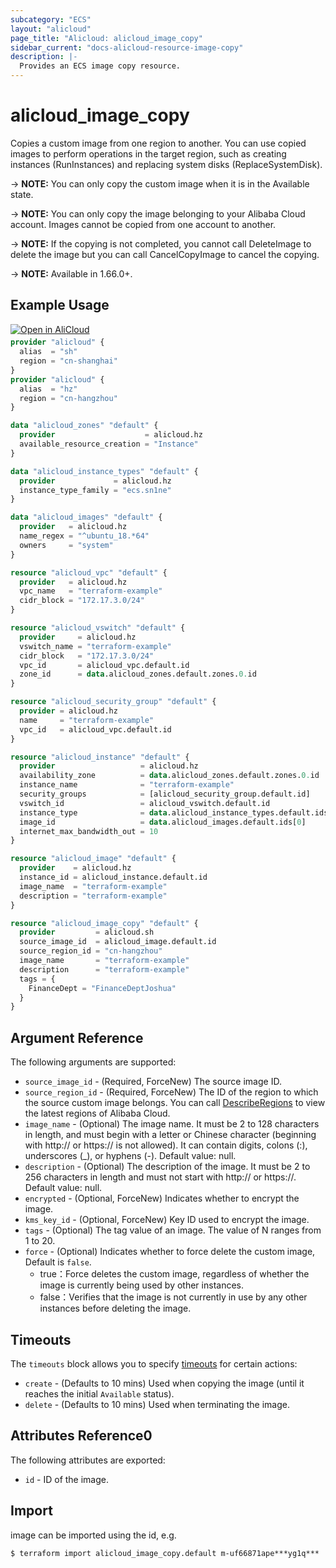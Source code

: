 ```yaml
---
subcategory: "ECS"
layout: "alicloud"
page_title: "Alicloud: alicloud_image_copy"
sidebar_current: "docs-alicloud-resource-image-copy"
description: |-
  Provides an ECS image copy resource.
---
```


# alicloud\_image\_copy

Copies a custom image from one region to another. You can use copied images to perform operations in the target region, such as creating instances (RunInstances) and replacing system disks (ReplaceSystemDisk).

-> **NOTE:** You can only copy the custom image when it is in the Available state.

-> **NOTE:** You can only copy the image belonging to your Alibaba Cloud account. Images cannot be copied from one account to another.

-> **NOTE:** If the copying is not completed, you cannot call DeleteImage to delete the image but you can call CancelCopyImage to cancel the copying.

-> **NOTE:** Available in 1.66.0+.

## Example Usage

<div style="display: block;margin-bottom: 40px;"><div class="oics-button" style="float: right;position: absolute;margin-bottom: 10px;">
  <a href="https://api.aliyun.com/api-tools/terraform?resource=alicloud_image_copy&exampleId=42d87a67-8b5a-f558-c48e-b4c3970e8fe954386fd7&activeTab=example&spm=docs.r.image_copy.0.42d87a678b&intl_lang=EN_US" target="_blank">
    <img alt="Open in AliCloud" src="https://img.alicdn.com/imgextra/i1/O1CN01hjjqXv1uYUlY56FyX_!!6000000006049-55-tps-254-36.svg" style="max-height: 44px; max-width: 100%;">
  </a>
</div></div>

```terraform
provider "alicloud" {
  alias  = "sh"
  region = "cn-shanghai"
}
provider "alicloud" {
  alias  = "hz"
  region = "cn-hangzhou"
}

data "alicloud_zones" "default" {
  provider                    = alicloud.hz
  available_resource_creation = "Instance"
}

data "alicloud_instance_types" "default" {
  provider             = alicloud.hz
  instance_type_family = "ecs.sn1ne"
}

data "alicloud_images" "default" {
  provider   = alicloud.hz
  name_regex = "^ubuntu_18.*64"
  owners     = "system"
}

resource "alicloud_vpc" "default" {
  provider   = alicloud.hz
  vpc_name   = "terraform-example"
  cidr_block = "172.17.3.0/24"
}

resource "alicloud_vswitch" "default" {
  provider     = alicloud.hz
  vswitch_name = "terraform-example"
  cidr_block   = "172.17.3.0/24"
  vpc_id       = alicloud_vpc.default.id
  zone_id      = data.alicloud_zones.default.zones.0.id
}

resource "alicloud_security_group" "default" {
  provider = alicloud.hz
  name     = "terraform-example"
  vpc_id   = alicloud_vpc.default.id
}

resource "alicloud_instance" "default" {
  provider                   = alicloud.hz
  availability_zone          = data.alicloud_zones.default.zones.0.id
  instance_name              = "terraform-example"
  security_groups            = [alicloud_security_group.default.id]
  vswitch_id                 = alicloud_vswitch.default.id
  instance_type              = data.alicloud_instance_types.default.ids[0]
  image_id                   = data.alicloud_images.default.ids[0]
  internet_max_bandwidth_out = 10
}

resource "alicloud_image" "default" {
  provider    = alicloud.hz
  instance_id = alicloud_instance.default.id
  image_name  = "terraform-example"
  description = "terraform-example"
}

resource "alicloud_image_copy" "default" {
  provider         = alicloud.sh
  source_image_id  = alicloud_image.default.id
  source_region_id = "cn-hangzhou"
  image_name       = "terraform-example"
  description      = "terraform-example"
  tags = {
    FinanceDept = "FinanceDeptJoshua"
  }
}
```

## Argument Reference

The following arguments are supported:

* `source_image_id` - (Required, ForceNew) The source image ID.
* `source_region_id` - (Required, ForceNew) The ID of the region to which the source custom image belongs. You can call [DescribeRegions](https://www.alibabacloud.com/help/doc-detail/25609.htm) to view the latest regions of Alibaba Cloud.
* `image_name` - (Optional) The image name. It must be 2 to 128 characters in length, and must begin with a letter or Chinese character (beginning with http:// or https:// is not allowed). It can contain digits, colons (:), underscores (_), or hyphens (-). Default value: null.
* `description` - (Optional) The description of the image. It must be 2 to 256 characters in length and must not start with http:// or https://. Default value: null.
* `encrypted` - (Optional, ForceNew) Indicates whether to encrypt the image.
* `kms_key_id` - (Optional, ForceNew) Key ID used to encrypt the image.
* `tags` - (Optional) The tag value of an image. The value of N ranges from 1 to 20.
* `force` - (Optional) Indicates whether to force delete the custom image, Default is `false`. 
  - true：Force deletes the custom image, regardless of whether the image is currently being used by other instances.
  - false：Verifies that the image is not currently in use by any other instances before deleting the image.
  
## Timeouts

The `timeouts` block allows you to specify [timeouts](https://www.terraform.io/docs/configuration-0-11/resources.html#timeouts) for certain actions:

* `create` - (Defaults to 10 mins) Used when copying the image (until it reaches the initial `Available` status). 
* `delete` - (Defaults to 10 mins) Used when terminating the image.
   
   
## Attributes Reference0
 
 The following attributes are exported:
 
* `id` - ID of the image.

## Import
 
image can be imported using the id, e.g.

```shell
$ terraform import alicloud_image_copy.default m-uf66871ape***yg1q***
```
